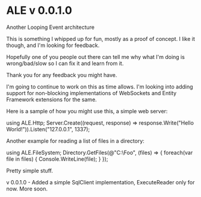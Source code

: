 ALE v 0.0.1.0
===

Another Looping Event architecture

This is something I whipped up for fun, mostly as a proof of concept. I like it though, and I'm looking for feedback.

Hopefully one of you people out there can tell me why what I'm doing is wrong/bad/slow so I can fix it and learn from it.

Thank you for any feedback you might have.

I'm going to continue to work on this as time allows. I'm looking into adding support for non-blocking implementations of WebSockets and Entity Framework extensions for the same.

Here is a sample of how you might use this, a simple web server:

   using ALE.Http;
   Server.Create((request, response) => response.Write("Hello World!")).Listen("127.0.0.1", 1337);
   
Another example for reading a list of files in a directory:

   using ALE.FileSystem;
   Directory.GetFiles(@"C:\Foo", (files) => {
      foreach(var file in files) {
         Console.WriteLine(file);
      }
   });
   
Pretty simple stuff.

v 0.0.1.0 - Added a simple SqlClient implementation, ExecuteReader only for now. More soon.